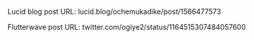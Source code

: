 Lucid blog post URL: lucid.blog/ochemukadike/post/1566477573

Flutterwave post URL: twitter.com/ogiye2/status/1164515307484057600

